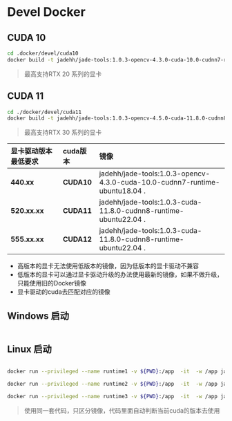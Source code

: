 # Devel Docker

## CUDA 10
```bash
cd .docker/devel/cuda10
docker build -t jadehh/jade-tools:1.0.3-opencv-4.3.0-cuda-10.0-cudnn7-runtime-ubuntu18.04 . 
```
> 最高支持RTX 20 系列的显卡

## CUDA 11
```bash
cd ./docker/devel/cuda11
docker build -t jadehh/jade-tools:1.0.3-opencv-4.5.0-cuda-11.8.0-cudnn8-runtime-ubuntu22.04 . 
```
> 最高支持RTX 30 系列的显卡

| 显卡驱动版本最低要求    | cuda版本       | 镜像                                                                          |
|:--------------|:-------------|:----------------------------------------------------------------------------|
| **440.xx**    | **CUDA10**   | jadehh/jade-tools:1.0.3-opencv-4.3.0-cuda-10.0-cudnn7-runtime-ubuntu18.04 . |
| **520.xx.xx** | **CUDA11** | jadehh/jade-tools:1.0.3-cuda-11.8.0-cudnn8-runtime-ubuntu22.04 .            |
| **555.xx.xx** | **CUDA12** | jadehh/jade-tools:1.0.3-cuda-11.8.0-cudnn8-runtime-ubuntu22.04 .            |
* 高版本的显卡无法使用低版本的镜像，因为低版本的显卡驱动不兼容
* 低版本的显卡可以通过显卡驱动升级的办法使用最新的镜像，如果不做升级，只能使用旧的Docker镜像 
* 显卡驱动的cuda去匹配对应的镜像

## Windows 启动

```bash

```

## Linux 启动
```bash

docker run --privileged --name runtime1 -v ${PWD}:/app  -it  -w /app jadehh/jade-tools:1.0.3-opencv-4.3.0-cuda-10.0-cudnn7-runtime-ubuntu18.04

docker run --privileged --name runtime2 -v ${PWD}:/app  -it  -w /app jadehh/jade-tools:1.0.3-opencv-4.3.0-cuda-10.0-cudnn7-runtime-ubuntu18.04

docker run --privileged --name runtime3 -v ${PWD}:/app  -it  -w /app jadehh/jade-tools:1.0.3-opencv-4.3.0-cuda-10.0-cudnn7-runtime-ubuntu18.04

```

> 使用同一套代码，只区分镜像，代码里面自动判断当前cuda的版本去使用